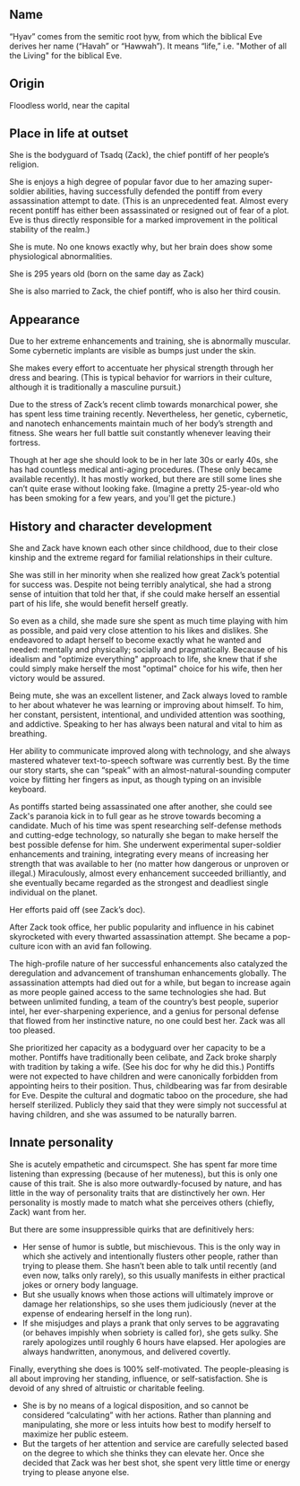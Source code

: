 ## Name 
“Hyav” comes from the semitic root ḥyw, from which the biblical Eve derives her
name (“Havah” or “Hawwah”). It means “life,” i.e. "Mother of all the Living" for
the biblical Eve.

## Origin
Floodless world, near the capital

## Place in life at outset
She is the bodyguard of Tsadq (Zack), the chief pontiff of her people’s
religion.

She is enjoys a high degree of popular favor due to her amazing super-soldier
abilities, having successfully defended the pontiff from every assassination
attempt to date. (This is an unprecedented feat. Almost every recent pontiff has
either been assassinated or resigned out of fear of a plot. Eve is thus directly
responsible for a marked improvement in the political stability of the realm.)

She is mute. No one knows exactly why, but her brain does show some
physiological abnormalities.

She is 295 years old (born on the same day as Zack)

She is also married to Zack, the chief pontiff, who is also her third cousin.

## Appearance
Due to her extreme enhancements and training, she is abnormally muscular. Some
cybernetic implants are visible as bumps just under the skin.

She makes every effort to accentuate her physical strength through her dress and
bearing. (This is typical behavior for warriors in their culture, although it is
traditionally a masculine pursuit.)

Due to the stress of Zack’s recent climb towards monarchical power, she has
spent less time training recently. Nevertheless, her genetic, cybernetic, and
nanotech enhancements maintain much of her body’s strength and fitness. She
wears her full battle suit constantly whenever leaving their fortress.

Though at her age she should look to be in her late 30s or early 40s, she has
had countless medical anti-aging procedures. (These only became available
recently). It has mostly worked, but there are still some lines she can’t quite
erase without looking fake. (Imagine a pretty 25-year-old who has been smoking
for a few years, and you'll get the picture.)

## History and character development
She and Zack have known each other since childhood, due to their close kinship
and the extreme regard for familial relationships in their culture.

She was still in her minority when she realized how great Zack’s potential for
success was. Despite not being terribly analytical, she had a strong sense of
intuition that told her that, if she could make herself an essential part of his
life, she would benefit herself greatly.

So even as a child, she made sure she spent as much time playing with him as
possible, and paid very close attention to his likes and dislikes. She
endeavored to adapt herself to become exactly what he wanted and needed:
mentally and physically; socially and pragmatically. Because of his idealism and
"optimize everything" approach to life, she knew that if she could simply make
herself the most "optimal" choice for his wife, then her victory would be assured.

Being mute, she was an excellent listener, and Zack always loved to ramble to
her about whatever he was learning or improving about himself. To him, her
constant, persistent, intentional, and undivided attention was soothing, and
addictive. Speaking to her has always been natural and vital to him as
breathing.

Her ability to communicate improved along with technology, and she always
mastered whatever text-to-speech software was currently best. By the time our
story starts, she can “speak” with an almost-natural-sounding computer voice by
flitting her fingers as input, as though typing on an invisible keyboard.

As pontiffs started being assassinated one after another, she could see Zack's
paranoia kick in to full gear as he strove towards becoming a candidate. Much of
his time was spent researching self-defense methods and cutting-edge technology,
so naturally she began to make herself the best possible defense for him. She
underwent experimental super-soldier enhancements and training, integrating
every means of increasing her strength that was available to her (no matter how
dangerous or unproven or illegal.) Miraculously, almost every enhancement
succeeded brilliantly, and she eventually became regarded as the strongest and
deadliest single individual on the planet.

Her efforts paid off (see Zack’s doc).

After Zack took office, her public popularity and influence in his cabinet
skyrocketed with every thwarted assassination attempt. She became a pop-culture
icon with an avid fan following.

The high-profile nature of her successful enhancements also catalyzed the
deregulation and advancement of transhuman enhancements globally. The
assassination attempts had died out for a while, but began to increase again as
more people gained access to the same technologies she had. But between
unlimited funding, a team of the country’s best people, superior intel, her
ever-sharpening experience, and a genius for personal defense that flowed from
her instinctive nature, no one could best her. Zack was all too pleased.

She prioritized her capacity as a bodyguard over her capacity to be a mother.
Pontiffs have traditionally been celibate, and Zack broke sharply with tradition
by taking a wife. (See his doc for why he did this.) Pontiffs were not expected
to have children and were canonically forbidden from appointing heirs to their
position. Thus, childbearing was far from desirable for Eve. Despite the
cultural and dogmatic taboo on the procedure, she had herself sterilized.
Publicly they said that they were simply not successful at having children, and
she was assumed to be naturally barren.

## Innate personality
She is acutely empathetic and circumspect. She has spent far more time listening
than expressing (because of her muteness), but this is only one cause of this
trait. She is also more outwardly-focused by nature, and has little in the way
of personality traits that are distinctively her own. Her personality is mostly
made to match what she perceives others (chiefly, Zack) want from her.

But there are some insuppressible quirks that are definitively hers:
  * Her sense of humor is subtle, but mischievous. This is the only way in which
    she actively and intentionally flusters other people, rather than trying to
    please them. She hasn’t been able to talk until recently (and even now,
    talks only rarely), so this usually manifests in either practical jokes or
    ornery body language.
  * But she usually knows when those actions will ultimately improve or damage
    her relationships, so she uses them judiciously (never at the expense of
    endearing herself in the long run).
  * If she misjudges and plays a prank that only serves to be aggravating (or
    behaves impishly when sobriety is called for), she gets sulky. She rarely
    apologizes until roughly 6 hours have elapsed. Her apologies are always
    handwritten, anonymous, and delivered covertly.

Finally, everything she does is 100% self-motivated. The people-pleasing is all
about improving her standing, influence, or self-satisfaction. She is devoid of
any shred of altruistic or charitable feeling.
  * She is by no means of a logical disposition, and so cannot be considered
    “calculating” with her actions. Rather than planning and manipulating, she
    more or less intuits how best to modify herself to maximize her public
    esteem.
  * But the targets of her attention and service are carefully selected based on
    the degree to which she thinks they can elevate her. Once she decided that
    Zack was her best shot, she spent very little time or energy trying to
    please anyone else.
